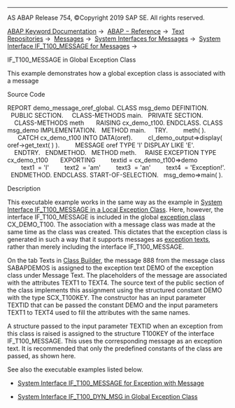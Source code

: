   

* * *

AS ABAP Release 754, ©Copyright 2019 SAP SE. All rights reserved.

[ABAP Keyword Documentation](javascript:call_link\('abenabap.htm'\)) →  [ABAP − Reference](javascript:call_link\('abenabap_reference.htm'\)) →  [Text Repositories](javascript:call_link\('abenabap_texts.htm'\)) →  [Messages](javascript:call_link\('abenabap_messages.htm'\)) →  [System Interfaces for Messages](javascript:call_link\('abenmessage_interfaces.htm'\)) →  [System Interface IF\_T100\_MESSAGE for Messages](javascript:call_link\('abenif_t100_message.htm'\)) → 

IF\_T100\_MESSAGE in Global Exception Class

This example demonstrates how a global exception class is associated with a message

Source Code

REPORT demo\_message\_oref\_global.
CLASS msg\_demo DEFINITION.
  PUBLIC SECTION.
    CLASS-METHODS main.
  PRIVATE SECTION.
    CLASS-METHODS meth
      RAISING cx\_demo\_t100.
ENDCLASS.
CLASS msg\_demo IMPLEMENTATION.
  METHOD main.
    TRY.
        meth( ).
      CATCH cx\_demo\_t100 INTO DATA(oref).
        cl\_demo\_output=>display( oref->get\_text( ) ).
        MESSAGE oref TYPE 'I' DISPLAY LIKE 'E'.
    ENDTRY.
  ENDMETHOD.
  METHOD meth.
    RAISE EXCEPTION TYPE cx\_demo\_t100
      EXPORTING
        textid = cx\_demo\_t100=>demo
        text1  = 'I'
        text2  = 'am'
        text3  = 'an'
        text4  = 'Exception!'.
  ENDMETHOD.
ENDCLASS.
START-OF-SELECTION.
  msg\_demo=>main( ).

Description

This executable example works in the same way as the example in [System Interface IF\_T100\_MESSAGE in a Local Exception Class](javascript:call_link\('abenmessage_interface_abexa.htm'\)). Here, however, the interface IF\_T100\_MESSAGE is included in the global [exception class](javascript:call_link\('abenexception_class_glosry.htm'\) "Glossary Entry") CX\_DEMO\_T100. The association with a message class was made at the same time as the class was created. This dictates that the exception class is generated in such a way that it supports messages as [exception texts](javascript:call_link\('abenexception_texts.htm'\)), rather than merely including the interface IF\_T100\_MESSAGE.

On the tab Texts in [Class Builder](javascript:call_link\('abenclass_builder_glosry.htm'\) "Glossary Entry"), the message 888 from the message class SABAPDEMOS is assigned to the exception text DEMO of the exception class under Message Text. The placeholders of the message are associated with the attributes TEXT1 to TEXT4. The source text of the public section of the class implements this assignment using the structured constant DEMO with the type SCX\_T100KEY. The constructor has an input parameter TEXTID that can be passed the constant DEMO and the input parameters TEXT1 to TEXT4 used to fill the attributes with the same names.

A structure passed to the input parameter TEXTID when an exception from this class is raised is assigned to the structure T100KEY of the interface IF\_T100\_MESSAGE. This uses the corresponding message as an exception text. It is recommended that only the predefined constants of the class are passed, as shown here.

See also the executable examples listed below.

-   [System Interface IF\_T100\_MESSAGE for Exception with Message](javascript:call_link\('abenmessage_interface_reuse_abexa.htm'\))

-   [System Interface IF\_T100\_DYN\_MSG in Global Exception Class](javascript:call_link\('abenraise_message_global_abexa.htm'\))